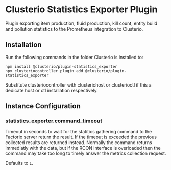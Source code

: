 # Clusterio Statistics Exporter Plugin

Plugin exporting item production, fluid production, kill count, entity build and pollution statistics to the Prometheus integration to Clusterio.


## Installation

Run the following commands in the folder Clusterio is installed to:

    npm install @clusterio/plugin-statistics_exporter
    npx clusteriocontroller plugin add @clusterio/plugin-statistics_exporter

Substitute clusteriocontroller with clusteriohost or clusterioctl if this a dedicate host or ctl installation respectively.


## Instance Configuration

### statistics_exporter.command_timeout

Timeout in seconds to wait for the statitics gathering command to the Factorio server return the result.
If the timeout is exceeded the previous collected results are returned instead.
Normally the command returns immediatly with the data, but if the RCON interface is overloaded then the command may take too long to timely answer the metrics collection request.

Defaults to `1`.
